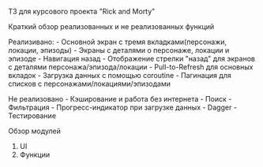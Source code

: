ТЗ для курсового проекта "Rick and Morty"

Краткий обзор реализованных и не реализованных функций

Реализивано:
    - Основной экран с тремя вкладками(персонажи, локации, эпизоды)
    - Экраны с деталями о персонаже, локации и эпизоде
    - Навигация назад
    - Отображение стрелки "назад" для экранов с деталями персонажа/эпизода/локации
    - Pull-to-Refresh для основных вкладок
    - Загрузка данных с помощью сoroutine
    - Пагинация для списков с персонажами/локациями/эпизодами

Не реализовано
    - Кэширование и работа без интернета
    - Поиск
    - Фильтрация
    - Прогресс-индикатор при загрузке данных
    - Dagger
    - Тестирование

Обзор модулей

1) UI
2) Функции